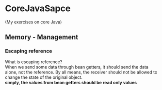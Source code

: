 # CoreJavaSapce
(My exercises on core Java)

## Memory - Management
### Escaping reference

What is escaping reference?
<br>
When we send some data through bean getters, it should send the data alone, not the reference. By all means, the receiver should not be allowed to change the state of the original object.
<br>
<b>simply, the values from bean getters should be read only values</b>


